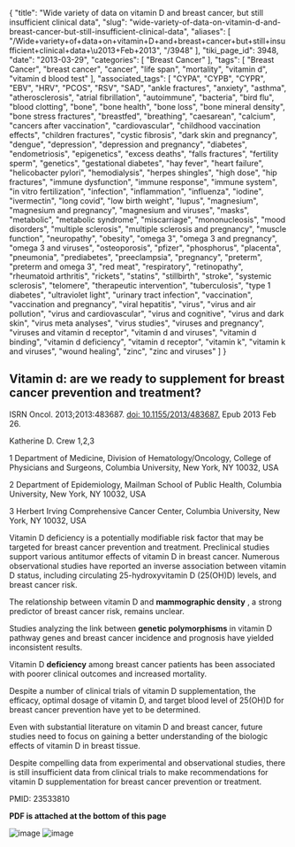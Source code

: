 {
    "title": "Wide variety of data on vitamin D and breast cancer, but still insufficient clinical data",
    "slug": "wide-variety-of-data-on-vitamin-d-and-breast-cancer-but-still-insufficient-clinical-data",
    "aliases": [
        "/Wide+variety+of+data+on+vitamin+D+and+breast+cancer+but+still+insufficient+clinical+data+\u2013+Feb+2013",
        "/3948"
    ],
    "tiki_page_id": 3948,
    "date": "2013-03-29",
    "categories": [
        "Breast Cancer"
    ],
    "tags": [
        "Breast Cancer",
        "breast cancer",
        "cancer",
        "life span",
        "mortality",
        "vitamin d",
        "vitamin d blood test"
    ],
    "associated_tags": [
        "CYPA",
        "CYPB",
        "CYPR",
        "EBV",
        "HRV",
        "PCOS",
        "RSV",
        "SAD",
        "ankle fractures",
        "anxiety",
        "asthma",
        "atherosclerosis",
        "atrial fibrillation",
        "autoimmune",
        "bacteria",
        "bird flu",
        "blood clotting",
        "bone",
        "bone health",
        "bone loss",
        "bone mineral density",
        "bone stress fractures",
        "breastfed",
        "breathing",
        "caesarean",
        "calcium",
        "cancers after vaccination",
        "cardiovascular",
        "childhood vaccination effects",
        "children fractures",
        "cystic fibrosis",
        "dark skin and pregnancy",
        "dengue",
        "depression",
        "depression and pregnancy",
        "diabetes",
        "endometriosis",
        "epigenetics",
        "excess deaths",
        "falls fractures",
        "fertility sperm",
        "genetics",
        "gestational diabetes",
        "hay fever",
        "heart failure",
        "helicobacter pylori",
        "hemodialysis",
        "herpes shingles",
        "high dose",
        "hip fractures",
        "immune dysfunction",
        "immune response",
        "immune system",
        "in vitro fertilization",
        "infection",
        "inflammation",
        "influenza",
        "iodine",
        "ivermectin",
        "long covid",
        "low birth weight",
        "lupus",
        "magnesium",
        "magnesium and pregnancy",
        "magnesium and viruses",
        "masks",
        "metabolic",
        "metabolic syndrome",
        "miscarriage",
        "mononucleosis",
        "mood disorders",
        "multiple sclerosis",
        "multiple sclerosis and pregnancy",
        "muscle function",
        "neuropathy",
        "obesity",
        "omega 3",
        "omega 3 and pregnancy",
        "omega 3 and viruses",
        "osteoporosis",
        "pfizer",
        "phosphorus",
        "placenta",
        "pneumonia",
        "prediabetes",
        "preeclampsia",
        "pregnancy",
        "preterm",
        "preterm and omega 3",
        "red meat",
        "respiratory",
        "retinopathy",
        "rheumatoid arthritis",
        "rickets",
        "statins",
        "stillbirth",
        "stroke",
        "systemic sclerosis",
        "telomere",
        "therapeutic intervention",
        "tuberculosis",
        "type 1 diabetes",
        "ultraviolet light",
        "urinary tract infection",
        "vaccination",
        "vaccination and pregnancy",
        "viral hepatitis",
        "virus",
        "virus and air pollution",
        "virus and cardiovascular",
        "virus and cognitive",
        "virus and dark skin",
        "virus meta analyses",
        "virus studies",
        "viruses and pregnancy",
        "viruses and vitamin d receptor",
        "vitamin d and viruses",
        "vitamin d binding",
        "vitamin d deficiency",
        "vitamin d receptor",
        "vitamin k",
        "vitamin k and viruses",
        "wound healing",
        "zinc",
        "zinc and viruses"
    ]
}


## Vitamin d: are we ready to supplement for breast cancer prevention and treatment?

ISRN Oncol. 2013;2013:483687. [doi: 10.1155/2013/483687.](https://doi.org/10.1155/2013/483687.) Epub 2013 Feb 26.

Katherine D. Crew 1,2,3

1 Department of Medicine, Division of Hematology/Oncology, College of Physicians and Surgeons, Columbia University, New York, NY 10032,  USA

2 Department of Epidemiology, Mailman School of Public Health, Columbia University, New York, NY 10032,  USA

3 Herbert Irving Comprehensive Cancer Center, Columbia University, New York, NY 10032,  USA

Vitamin D deficiency is a potentially modifiable risk factor that may be targeted for breast cancer prevention and treatment. Preclinical studies support various antitumor effects of vitamin D in breast cancer. Numerous observational studies have reported an inverse association between vitamin D status, including circulating 25-hydroxyvitamin D (25(OH)D) levels, and breast cancer risk. 

The relationship between vitamin D and  **mammographic density** , a strong predictor of breast cancer risk, remains unclear. 

Studies analyzing the link between  **genetic polymorphisms**  in vitamin D pathway genes and breast cancer incidence and prognosis have yielded inconsistent results. 

Vitamin D  **deficiency**  among breast cancer patients has been associated with poorer clinical outcomes and increased mortality. 

Despite a number of clinical trials of vitamin D supplementation, the efficacy, optimal dosage of vitamin D, and target blood level of 25(OH)D for breast cancer prevention have yet to be determined. 

Even with substantial literature on vitamin D and breast cancer, future studies need to focus on gaining a better understanding of the biologic effects of vitamin D in breast tissue. 

Despite compelling data from experimental and observational studies, there is still insufficient data from clinical trials to make recommendations for vitamin D supplementation for breast cancer prevention or treatment.

PMID:     23533810

 **PDF is attached at the bottom of this page** 

<img src="https://d378j1rmrlek7x.cloudfront.net/attachments/jpeg/bc-t1.jpg" alt="image">
<img src="https://d378j1rmrlek7x.cloudfront.net/attachments/jpeg/bc-t2.jpg" alt="image">